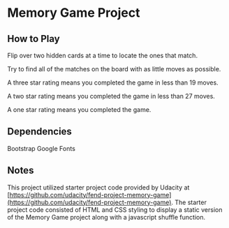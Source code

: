 # Memory Game Project

## How to Play

Flip over two hidden cards at a time to locate the ones that match.

Try to find all of the matches on the board with as little moves as possible.

A three star rating means you completed the game in less than 19 moves.

A two star rating means you completed the game in less than 27 moves.

A one star rating means you completed the game.

## Dependencies

Bootstrap
Google Fonts

## Notes

This project utilized starter project code provided by Udacity at [https://github.com/udacity/fend-project-memory-game](https://github.com/udacity/fend-project-memory-game).  The starter project code consisted of HTML and CSS styling to display a static version of the Memory Game project along with a javascript shuffle function.
